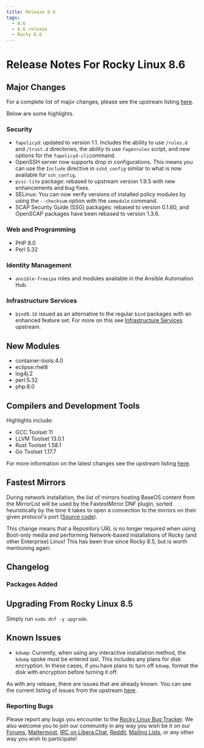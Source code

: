 ```yaml
---
title: Release 8.6
tags:
  - 8.6
  - 8.6 release
  - Rocky 8.6
---
```


# Release Notes For Rocky Linux 8.6

##  Major Changes

For a complete list of major changes, please see the upstream listing [here](https://access.redhat.com/documentation/en-us/red_hat_enterprise_linux/8/html/8.6_release_notes/overview#overview-major-changes).

Below are some highlights.

### Security

 * `fapolicyd`: updated to version 1.1. Includes the ability to use `/rules.d` and `/trust.d` directories, the ability to use `fagenrules` script, and new options for the `fapolicyd-cli`command.
 * OpenSSH server now supports drop in configurations. This means you can use the `Include` directive in `sshd_config` similar to what is now available for `ssh_config`.
 * `pcsc-lite` package: rebased to upstream version 1.9.5 with new enhancements and bug fixes.
 * SELinux: You can now verify versions of installed policy modules by using the `--checksum` option with the `semodule` command.
 *  SCAP Security Guide (SSG) packages:  rebased to version 0.1.60, and OpenSCAP packages have been rebased to version 1.3.6.

### Web and Programming

* PHP 8.0
* Perl 5.32

### Identity Management

* `ansible-freeipa` roles and modules available in the Ansible Automation Hub.

### Infrastructure Services

* `bind9.16` issued as an alternative to the regular `bind` packages with an enhanced feature set. For more on this see [Infrastructure Services](https://access.redhat.com/documentation/en-us/red_hat_enterprise_linux/8/html-single/8.6_release_notes#enhancement_infrastructure-services) upstream.

## New Modules

* container-tools:4.0
* eclipse:rhel8
* log4j:2
* perl:5.32
* php:8.0

## Compilers and Development Tools

Highlights include:

* GCC Toolset 11
* LLVM Toolset 13.0.1
* Rust Toolset 1.58.1
* Go Toolset 1.17.7

For more information on the latest changes see the upstream listing [here](https://access.redhat.com/documentation/en-us/red_hat_enterprise_linux/8/html/8.6_release_notes/new-features#enhancement_compilers-and-development-tools).

## Fastest Mirrors

During network installation, the list of mirrors hosting BaseOS content from the MirrorList will be used by the FastestMirror DNF plugin, sorted heuristically by the time it takes to open a connection to the mirrors on their given protocol's port ([Source code](https://github.com/rpm-software-management/yum-utils/blob/master/plugins/fastestmirror/fastestmirror.py)).

This change means that a Repository URL is no longer required when using Boot-only media and performing Network-based installations of Rocky (and other Enterprise) Linux! This has been true since Rocky 8.5, but is worth mentioning again.

## Changelog

### Packages Added

## Upgrading From Rocky Linux 8.5

Simply run `sudo dnf -y upgrade`.

## Known Issues

* `kdump`: Currently, when using any interactive installation method, the `kdump` spoke must be entered last. This includes any plans for disk encryption. In these cases, if you have plans to turn off `kdump`, format the disk with encryption before turning it off.

As with any release, there are issues that are already known. You can see the current listing of issues from the upstream [here](https://access.redhat.com/documentation/en-us/red_hat_enterprise_linux/8/html/8.6_release_notes/known-issues).

### Reporting Bugs

Please report any bugs you encounter to the [Rocky Linux Bug Tracker](https://bugs.rockylinux.org/). We also welcome you to join our community in any way you wish be it on our [Forums](https://forums.rockylinux.org), [Mattermost](https://chat.rockylinux.org), [IRC on Libera.Chat](irc://irc.liberachat/rockylinux), [Reddit](https://reddit.com/r/rockylinux), [Mailing Lists](https://lists.resf.org), or any other way you wish to participate!
